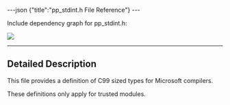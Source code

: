 ---json {"title":"pp\_stdint.h File Reference"} ---

Include dependency graph for pp\_stdint.h:

![](/docs/native-client/pepper_dev/c/pp__stdint_8h__incl.png)

------------------------------------------------------------------------

<span id="details" class="anchor" style="margin: 0;"></span>

Detailed Description
--------------------

This file provides a definition of C99 sized types for Microsoft compilers.

These definitions only apply for trusted modules.
